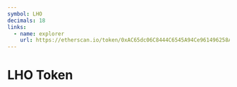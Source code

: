 ```yaml
---
symbol: LHO
decimals: 18
links:
  - name: explorer
    url: https://etherscan.io/token/0xAC65dc06C8444C6545A94Ce961496258Aa860Cb9
---
```


# LHO Token
